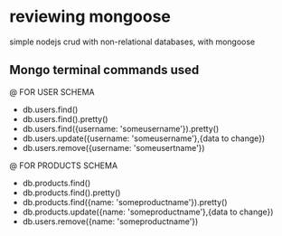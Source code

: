 # reviewing mongoose
simple nodejs crud with non-relational databases, with mongoose

## Mongo terminal commands used

@ FOR USER SCHEMA
* db.users.find()
* db.users.find().pretty()
* db.users.find({username: 'someusername'}).pretty()
* db.users.update({username: 'someusername'},{data to change})
* db.users.remove({username: 'someusertname'})

@ FOR PRODUCTS SCHEMA
* db.products.find()
* db.products.find().pretty()
* db.products.find({name: 'someproductname'}).pretty()
* db.products.update({name: 'someproductname'},{data to change})
* db.users.remove({name: 'someproductname'})
